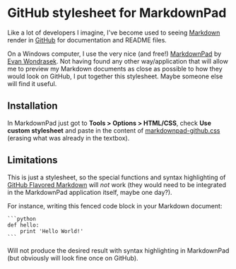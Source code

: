 # GitHub stylesheet for MarkdownPad

Like a lot of developers I imagine, I've become used to seeing [Markdown](http://daringfireball.net/projects/markdown/) render in [GitHub](https://github.com/) for documentation and README files.

On a Windows computer, I use the very nice (and free!) [MarkdownPad](http://markdownpad.com) by [Evan Wondrasek](http://evanw.com/). Not having found any other way/application that will allow me to preview my Markdown documents as close as possible to how they would look on GitHub, I put together this stylesheet. Maybe someone else will find it useful.

## Installation

In MarkdownPad just got to **Tools > Options > HTML/CSS**, check **Use custom stylesheet** and paste in the content of [markdownpad-github.css](/nicolahery/markdownpad-github/blob/master/markdownpad-github.css) (erasing what was already in the textbox).

## Limitations

This is just a stylesheet, so the special functions and syntax highlighting of [GitHub Flavored Markdown](http://github.github.com/github-flavored-markdown/) will *not* work (they would need to be integrated in the MarkdownPad application itself, maybe one day?).

For instance, writing this fenced code block in your Markdown document:

    ```python
    def hello:
        print 'Hello World!'
    ```

Will not produce the desired result with syntax highlighting in MarkdownPad (but obviously will look fine once on GitHub).